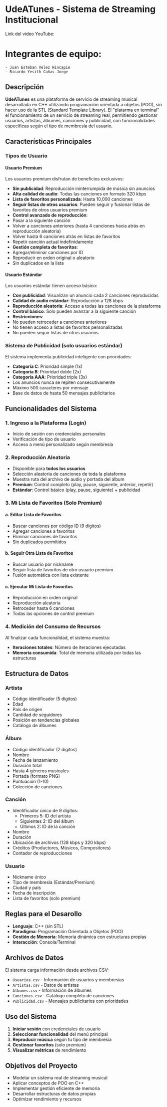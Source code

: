 # UdeATunes - Sistema de Streaming Institucional 

Link del video YouTube: 

# Integrantes de equipo:
    - Juan Esteban Velez Hincapie
    - Ricardo Yesith Cañas Jorge

## Descripción

**UdeATunes** es una plataforma de servicio de streaming musical desarrollada en C++ utilizando programación orientada a objetos (POO), sin hacer uso de la STL (Standard Template Library). El "platarma en terminal" el funcionamiento de un servicio de streaming real, permitiendo gestionar usuarios, artistas, álbumes, canciones y publicidad, con funcionalidades específicas según el tipo de membresía del usuario.

## Características Principales

### Tipos de Usuario

#### Usuario Premium
Los usuarios premium disfrutan de beneficios exclusivos:

-  **Sin publicidad**: Reproducción ininterrumpida de música sin anuncios
-  **Alta calidad de audio**: Todas las canciones en formato 320 kbps
-  **Lista de favoritos personalizada**: Hasta 10,000 canciones
-  **Seguir listas de otros usuarios**: Pueden seguir y fusionar listas de favoritos de otros usuarios premium
-  **Control avanzado de reproducción**:
  - Pasar a la siguiente canción
  - Volver a canciones anteriores (hasta 4 canciones hacia atrás en reproducción aleatoria)
  - Volver hasta 6 canciones atrás en listas de favoritos
  - Repetir canción actual indefinidamente
-  **Gestión completa de favoritos**:
  - Agregar/eliminar canciones por ID
  - Reproducir en orden original o aleatorio
  - Sin duplicados en la lista

####  Usuario Estándar 
Los usuarios estándar tienen acceso básico:

-  **Con publicidad**: Visualizan un anuncio cada 2 canciones reproducidas
-  **Calidad de audio estándar**: Reproducción a 128 kbps
-  **Reproducción aleatoria**: Acceso a todas las canciones de la plataforma
-  **Control básico**: Solo pueden avanzar a la siguiente canción
-  **Restricciones**:
  - No pueden retroceder a canciones anteriores
  - No tienen acceso a listas de favoritos personalizadas
  - No pueden seguir listas de otros usuarios

###  Sistema de Publicidad (solo usuarios estándar)

El sistema implementa publicidad inteligente con prioridades:
- **Categoría C**: Prioridad simple (1x)
- **Categoría B**: Prioridad doble (2x)
- **Categoría AAA**: Prioridad triple (3x)
- Los anuncios nunca se repiten consecutivamente
- Máximo 500 caracteres por mensaje
- Base de datos de hasta 50 mensajes publicitarios

## Funcionalidades del Sistema

### 1. Ingreso a la Plataforma (Login)
- Inicio de sesión con credenciales personales
- Verificación de tipo de usuario
- Acceso a menú personalizado según membresía

### 2. Reproducción Aleatoria
- Disponible para **todos los usuarios**
- Selección aleatoria de canciones de toda la plataforma
- Muestra ruta del archivo de audio y portada del álbum
- **Premium**: Control completo (play, pause, siguiente, anterior, repetir)
- **Estándar**: Control básico (play, pause, siguiente) + publicidad

### 3. Mi Lista de Favoritos (Solo Premium)

#### a. Editar Lista de Favoritos
- Buscar canciones por código ID (9 dígitos)
- Agregar canciones a favoritos
- Eliminar canciones de favoritos
- Sin duplicados permitidos

#### b. Seguir Otra Lista de Favoritos
- Buscar usuario por nickname
- Seguir lista de favoritos de otro usuario premium
- Fusión automática con lista existente

#### c. Ejecutar Mi Lista de Favoritos
- Reproducción en orden original
- Reproducción aleatoria
- Retroceder hasta 6 canciones
- Todas las opciones de control premium

### 4. Medición del Consumo de Recursos
Al finalizar cada funcionalidad, el sistema muestra:
- **Iteraciones totales**: Número de iteraciones ejecutadas
- **Memoria consumida**: Total de memoria utilizada por todas las estructuras

## Estructura de Datos

###  Artista
- Código identificador (5 dígitos)
- Edad
- País de origen
- Cantidad de seguidores
- Posición en tendencias globales
- Catálogo de álbumes

###  Álbum
- Código identificador (2 dígitos)
- Nombre
- Fecha de lanzamiento
- Duración total
- Hasta 4 géneros musicales 
- Portada (formato PNG)
- Puntuación (1-10)
- Colección de canciones

### Canción
- Identificador único de 9 dígitos:
  - Primeros 5: ID del artista
  - Siguientes 2: ID del álbum
  - Últimos 2: ID de la canción
- Nombre
- Duración
- Ubicación de archivos (128 kbps y 320 kbps)
- Créditos (Productores, Músicos, Compositores)
- Contador de reproducciones

### Usuario
- Nickname único
- Tipo de membresía (Estándar/Premium)
- Ciudad y país
- Fecha de inscripción
- Lista de favoritos (solo premium)

## Reglas para el Desarollo

- **Lenguaje**: C++ (sin STL)
- **Paradigma**: Programación Orientada a Objetos (POO)
- **Gestión de Memoria**: Memoria dinámica con estructuras propias
- **Interacción**: Consola/Terminal

## Archivos de Datos

El sistema carga información desde archivos CSV:
- `Usuarios.csv` - Información de usuarios y membresías
- `Artistas.csv` - Datos de artistas
- `Albumes.csv` - Información de álbumes
- `Canciones.csv` - Catálogo completo de canciones
- `Publicidad.csv` - Mensajes publicitarios con prioridades

## Uso del Sistema

1. **Iniciar sesión** con credenciales de usuario
2. **Seleccionar funcionalidad** del menú principal
3. **Reproducir música** según tu tipo de membresía
4. **Gestionar favoritos** (solo premium)
5. **Visualizar métricas** de rendimiento

## Objetivos del Proyecto

-  Modelar un sistema real de streaming musical
-  Aplicar conceptos de POO en C++
-  Implementar gestión eficiente de memoria
-  Desarrollar estructuras de datos propias
-  Optimizar rendimiento y recursos

